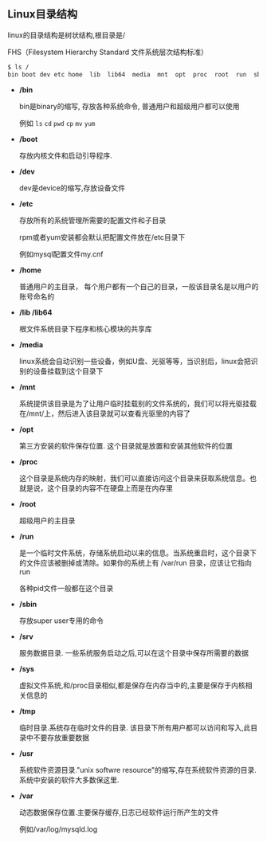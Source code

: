 ## Linux目录结构

linux的目录结构是树状结构,根目录是/

FHS（Filesystem Hierarchy Standard   文件系统层次结构标准） 

```bash
$ ls /
bin boot dev etc home  lib  lib64  media  mnt  opt  proc  root  run  sbin  srv  sys  tmp  usr  var
```



- **/bin**

  bin是binary的缩写, 存放各种系统命令, 普通用户和超级用户都可以使用

  例如 `ls` `cd` `pwd` `cp` `mv` `yum`

- **/boot**

   存放内核文件和启动引导程序. 

- **/dev**

  dev是device的缩写,存放设备文件

- **/etc**

  存放所有的系统管理所需要的配置文件和子目录 

  rpm或者yum安装都会默认把配置文件放在/etc目录下

  例如mysql配置文件my.cnf
  
- **/home**

   普通用户的主目录， 每个用户都有一个自己的目录，一般该目录名是以用户的账号命名的
  
- **/lib /lib64**

   根文件系统目录下程序和核心模块的共享库 
  
- **/media**

   linux系统会自动识别一些设备，例如U盘、光驱等等，当识别后，linux会把识别的设备挂载到这个目录下
  
- **/mnt**

  系统提供该目录是为了让用户临时挂载别的文件系统的，我们可以将光驱挂载在/mnt/上，然后进入该目录就可以查看光驱里的内容了
  
- **/opt**

   第三方安装的软件保存位置. 这个目录就是放置和安装其他软件的位置 
  
- **/proc**

  这个目录是系统内存的映射，我们可以直接访问这个目录来获取系统信息。也就是说，这个目录的内容不在硬盘上而是在内存里
  
- **/root**

   超级用户的主目录 

- **/run**

  是一个临时文件系统，存储系统启动以来的信息。当系统重启时，这个目录下的文件应该被删掉或清除。如果你的系统上有 /var/run 目录，应该让它指向 run
  
  各种pid文件一般都在这个目录
  
- **/sbin**

  存放super user专用的命令
  
- **/srv**

  服务数据目录. 一些系统服务启动之后,可以在这个目录中保存所需要的数据 
  
- **/sys**

    虚拟文件系统,和/proc目录相似,都是保存在内存当中的,主要是保存于内核相关信息的

- **/tmp**

   临时目录.系统存在临时文件的目录. 该目录下所有用户都可以访问和写入,此目录中不要存放重要数据

- **/usr**

   系统软件资源目录."unix softwre resource"的缩写,存在系统软件资源的目录.系统中安装的软件大多数保这里.

- **/var**

   动态数据保存位置.主要保存缓存,日志已经软件运行所产生的文件 

   例如/var/log/mysqld.log

   





